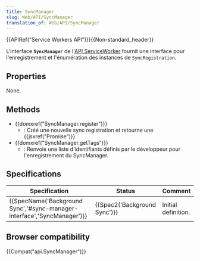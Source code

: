 ```yaml
---
title: SyncManager
slug: Web/API/SyncManager
translation_of: Web/API/SyncManager
---
```

{{APIRef("Service Workers API")}}{{Non-standard_header}}

L'interface **`SyncManager`** de l'[API ServiceWorker](/fr/docs/Web/API/Service_Worker_API) fournit une interface pour l'enregistrement et l'énumération des instances de `SyncRegistration`.

## Properties

None.

## Methods

- {{domxref("SyncManager.register")}}
  - : Créé une nouvelle sync registration et retourne une {{jsxref("Promise")}}
- {{domxref("SyncManager.getTags")}}
  - : Renvoie une liste d'identifiants définis par le développeur pour l'enregistrement  du SyncManager.

## Specifications

| Specification                                                                                    | Status                               | Comment             |
| ------------------------------------------------------------------------------------------------ | ------------------------------------ | ------------------- |
| {{SpecName('Background Sync','#sync-manager-interface','SyncManager')}} | {{Spec2('Background Sync')}} | Initial definition. |

## Browser compatibility

{{Compat("api.SyncManager")}}
